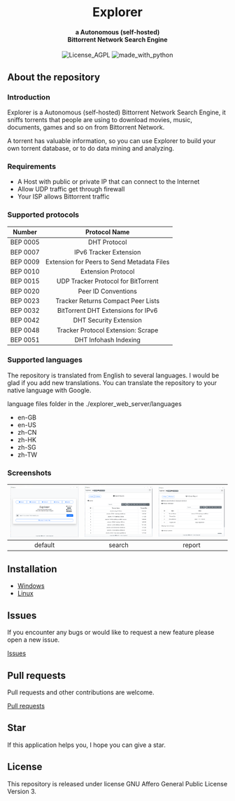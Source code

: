 <div>
  <h1 align="center">
    <span>
      Explorer
    </span>
  </h1>
  <h4 align="center">
    <span>
      a Autonomous (self-hosted)
    </span>
    <br>
    <span>
      Bittorrent Network Search Engine
    </span>
  </h4>
</div>

<div align="center">
  <img src="https://img.shields.io/badge/License-AGPLv3-yellow.svg" alt="License_AGPL" />
  <img src="https://img.shields.io/badge/Made%20with-Python%203-1f425f.svg" alt="made_with_python" />
</div>

## About the repository

### Introduction

Explorer is a Autonomous (self-hosted) Bittorrent Network Search Engine, it sniffs torrents that people are using to download movies, music, documents, games and so on from Bittorrent Network.

A torrent has valuable information, so you can use Explorer to build your own torrent database, or to do data mining and analyzing.

### Requirements

* A Host with public or private IP that can connect to the Internet
* Allow UDP traffic get through firewall
* Your ISP allows Bittorrent traffic

### Supported protocols

|  Number  |               Protocol Name                |
| :------: | :----------------------------------------: |
| BEP 0005 |                DHT Protocol                |
| BEP 0007 |           IPv6 Tracker Extension           |
| BEP 0009 | Extension for Peers to Send Metadata Files |
| BEP 0010 |             Extension Protocol             |
| BEP 0015 |    UDP Tracker Protocol for BitTorrent     |
| BEP 0020 |            Peer ID Conventions             |
| BEP 0023 |     Tracker Returns Compact Peer Lists     |
| BEP 0032 |     BitTorrent DHT Extensions for IPv6     |
| BEP 0042 |           DHT Security Extension           |
| BEP 0048 |     Tracker Protocol Extension: Scrape     |
| BEP 0051 |           DHT Infohash Indexing            |

### Supported languages

The repository is translated from English to several languages. I would be glad if you add new translations. You can translate the repository to your native language with Google.

language files folder in the ./explorer_web_server/languages

* en-GB
* en-US
* zh-CN
* zh-HK
* zh-SG
* zh-TW

### Screenshots

| ![default](./screenshots/screenshot_1.png) | ![search](./screenshots/screenshot_2.png) | ![report](./screenshots/screenshot_3.png) |
| :----------------------------------------: | :---------------------------------------: | :---------------------------------------: |
|                  default                   |                  search                   |                  report                   |

## Installation

* [Windows](https://github.com/no-u-turn/explorer/wiki/windows_installation)
* [Linux](https://github.com/no-u-turn/explorer/wiki/linux_installation)

## Issues

If you encounter any bugs or would like to request a new feature please open a new issue.

[Issues](https://github.com/no-u-turn/explorer/issues/new)

## Pull requests

Pull requests and other contributions are welcome.

[Pull requests](https://github.com/no-u-turn/explorer/pulls)

## Star

If this application helps you, I hope you can give a star.

## License

This repository is released under license GNU Affero General Public License Version 3.